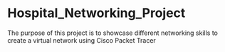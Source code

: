 # Hospital_Networking_Project
The purpose of this project is to showcase different networking skills to create a virtual network using Cisco Packet Tracer
